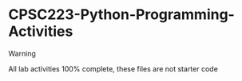 # CPSC223-Python-Programming-Activities

> [!WARNING]
> All lab activities 100% complete, these files are not starter code
